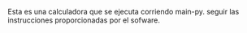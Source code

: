 Esta es una calculadora que se ejecuta corriendo main-py.
seguir las instrucciones proporcionadas por el sofware.
